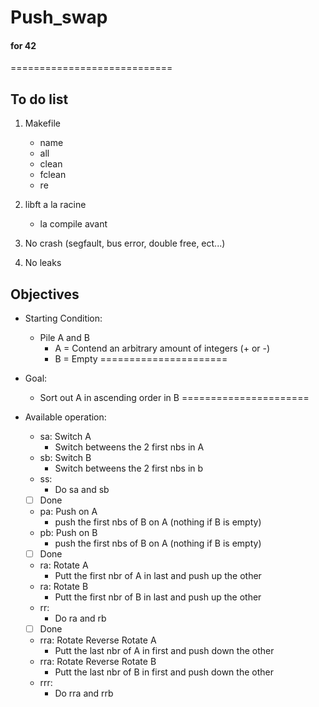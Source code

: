 # Push_swap
#### for 42 

============================
##	To do list

1.	Makefile
	- name
	- all
	- clean
	- fclean
	- re

2.	libft a la racine
	- la compile avant

3.	No crash (segfault, bus error, double free, ect...)

4.	No leaks

##	Objectives

-	Starting Condition:
	- Pile A and B
	  -	A = Contend an arbitrary amount of integers (+ or -)
	  -	B = Empty
======================
-	Goal:
	- Sort out A in ascending order in B
======================
-	Available operation:
	- sa: Switch A
	  -	Switch betweens the 2 first nbs in A
	- sb: Switch B
	  -	Switch betweens the 2 first nbs in b
	- ss:
	  -	Do sa and sb

	- [ ] Done

	- pa: Push on A
	  -	push the first nbs of B on A
	  		(nothing if B is empty)
	- pb: Push on B
	  -	push the first nbs of B on A
	  		(nothing if B is empty)

	- [ ] Done

	- ra: Rotate A
	  -	Putt the first nbr of A in last and push up the other
	- ra: Rotate B
	  -	Putt the first nbr of B in last and push up the other
	- rr:
	  -	Do ra and rb

	- [ ] Done

	- rra: Rotate Reverse Rotate A
	  -	Putt the last nbr of A in first and push down the other
	- rra: Rotate Reverse Rotate B
	  -	Putt the last nbr of B in first and push down the other
	- rrr:
	  -	Do rra and rrb
